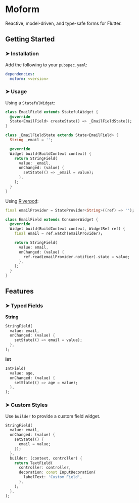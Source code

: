 # Moform

Reactive, model-driven, and type-safe forms for Flutter.

## Getting Started

### ➤ Installation

Add the following to your `pubspec.yaml`:

```yaml
dependencies:
  moform: <version>
```

### ➤ Usage

Using a `StatefulWidget`:

```dart
class EmailField extends StatefulWidget {
  @override
  State<EmailField> createState() => _EmailFieldState();
}

class _EmailFieldState extends State<EmailField> {
  String _email = '';

  @override
  Widget build(BuildContext context) {
    return StringField(
      value: _email,
      onChanged: (value) {
        setState(() => _email = value);
      },
    );
  }
}
```

Using [Riverpod](https://pub.dev/packages/riverpod):

```dart
final emailProvider = StateProvider<String>((ref) => '');

class EmailField extends ConsumerWidget {
  @override
  Widget build(BuildContext context, WidgetRef ref) {
    final email = ref.watch(emailProvider);

    return StringField(
      value: email,
      onChanged: (value) {
        ref.read(emailProvider.notifier).state = value;
      },
    );
  }
}
```

## Features

### ➤ Typed Fields

**String**

```dart
StringField(
  value: email,
  onChanged: (value) {
    setState(() => email = value);
  },
);
```

**Int**

```dart
IntField(
  value: age,
  onChanged: (value) {
    setState(() => age = value);
  },
);
```

### ➤ Custom Styles

Use `builder` to provide a custom field widget.

```dart
StringField(
  value: email,
  onChanged: (value) {
    setState(() {
      email = value;
    });
  },
  builder: (context, controller) {
    return TextField(
      controller: controller,
      decoration: const InputDecoration(
        labelText: 'Custom Field',
      ),
    );
  },
);
```